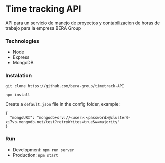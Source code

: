 # Time tracking API

API para un servicio de manejo de proyectos y contabilizacion de horas de trabajo para la empresa BERA Group

### Technologies

- Node
- Express
- MongoDB

### Instalation

`git clone https://github.com/bera-group/timetrack-API`

`npm install`

Create a `default.json` file in the config folder, example:

```
{
  "mongoURI": "mongodb+srv://<user>:<password>@cluster0-	xj7vb.mongodb.net/test?retryWrites=true&w=majority"
}
```

### Run

- Development: `npm run server`
- Production: `npm start`
